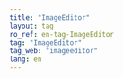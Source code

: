 ```yaml
---
title: "ImageEditor"
layout: tag
ro_ref: en-tag-ImageEditor
tag: "ImageEditor"
tag_web: "imageeditor"
lang: en
---
```

